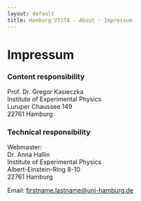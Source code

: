 ```yaml
---
layout: default
title: Hamburg VISTA - About - Impressum
---
```


# Impressum

### Content responsibility

Prof. Dr. Gregor Kasieczka  
Institute of Experimental Physics  
Luruper Chaussee 149  
22761 Hamburg

### Technical responsibility

Webmaster:  
Dr. Anna Hallin  
Institute of Experimental Physics  
Albert-Einstein-Ring 8-10  
22761 Hamburg

Email: firstname.lastname@uni-hamburg.de
